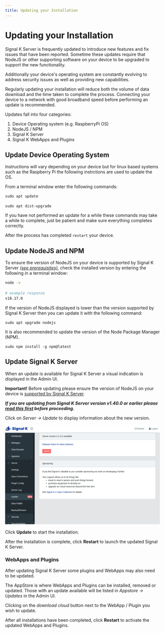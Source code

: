 ```yaml
---
title: Updating your Installation
---
```


# Updating your Installation

Signal K Server is frequently updated to introduce new features and fix issues that have been reported.
Sometime these updates require that NodeJS or other supporting software on your device to be upgraded to support the new functionality.

Additionally your device's operating system are constantly evolving to address security issues as well as providing new capabilities.

Regularly updating your installation will reduce both the volume of data download and the time taken to complete the process. Connecting your device to a network with good broadband speed before performing an update is recommended.


Updates fall into four categories:

1. Device Operating system (e.g. RaspberryPi OS)
1. NodeJS / NPM
1. Signal K Server
1. Signal K WebApps and Plugins


## Update Device Operating System

Instructions will vary depending on your device but for linux based systems such as the Raspberry Pi the following instrctions are used to update the OS.

From a terminal window enter the following commands:
```shell
sudo apt update

sudo apt dist-upgrade
```

If you have not performed an update for a while these commands may take a while to complete, just be patient and make sure everything completes correctly.

After the process has completed `restart` your device.



## Update NodeJS and NPM

To ensure the version of NodeJS on your device is supported by Signal K Server _[(see prerequisites)](README.md#prerequisites)_, check the installed version by
entering the following in a terminal window:
```bash
node -v

# example response
v18.17.0
```

If the version of NodeJS displayed is lower than the version supported by Signal K Server then you can update it with the following command:
```shell
sudo apt upgrade nodejs
```

It is also recommended to update the version of the Node Package Manager (NPM).
```shell
sudo npm install -g npm@latest
```


## Update Signal K Server

When an update is available for Signal K Server a visual indication is displayed in the Admin UI.

**Important!**
Before updating please ensure the version of NodeJS on your device is [supported by Signal K Server](README.md#prerequisites).

_**If you are updating from Signal K Server version v1.40.0 or earlier please [read this first](https://github.com/SignalK/signalk-server/wiki/Updating-to-Node.js-18) before proceeding.**_

Click on _Server -> Update_ to display information about the new version.

![server_update](../img/server_update.png)

Click **Update** to start the installation.

After the installation is complete, click **Restart** to launch the updated Signal K Server.


### WebApps and Plugins

After updating Signal K Server some plugins and WebApps may also need to be updated.

The AppStore is where WebApps and Plugins can be installed, removed or updated.
Those with an update available will be listed in _Appstore -> Updates_ in the Admin UI.

Clicking on the _download cloud_ button next to the WebApp / Plugin you wish to update.

After all installations have been completed, click **Restart** to activate the updated WebApps and Plugins.
